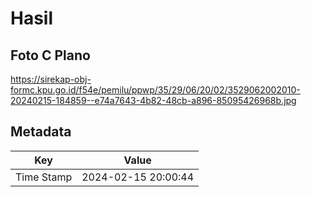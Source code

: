 # Hasil

## Foto C Plano

https://sirekap-obj-formc.kpu.go.id/f54e/pemilu/ppwp/35/29/06/20/02/3529062002010-20240215-184859--e74a7643-4b82-48cb-a896-85095426968b.jpg


## Metadata

| Key        | Value               |
| ---------- | ------------------- |
| Time Stamp | 2024-02-15 20:00:44 |



